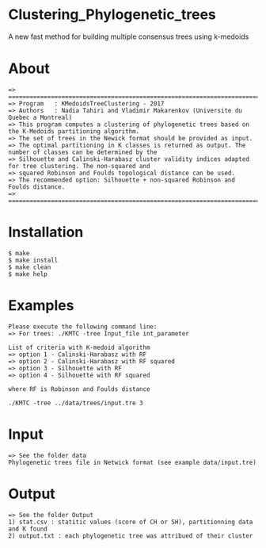 # Clustering_Phylogenetic_trees
A new fast method for building multiple consensus trees using k-medoids

# About
	=> =============================================================================================================
	=> Program   : KMedoidsTreeClustering - 2017
	=> Authors   : Nadia Tahiri and Vladimir Makarenkov (Universite du Quebec a Montreal)
	=> This program computes a clustering of phylogenetic trees based on the K-Medoids partitioning algorithm.
	=> The set of trees in the Newick format should be provided as input.
	=> The optimal partitioning in K classes is returned as output. The number of classes can be determined by the 
	=> Silhouette and Calinski-Harabasz cluster validity indices adapted for tree clustering. The non-squared and 
	=> squared Robinson and Foulds topological distance can be used. 
	=> The recommended option: Silhouette + non-squared Robinson and Foulds distance.
	=> =============================================================================================================

# Installation
	$ make 
	$ make install
	$ make clean
	$ make help

# Examples
	Please execute the following command line:
	=> For trees: ./KMTC -tree Input_file int_parameter

	List of criteria with K-medoid algorithm
	=> option 1 - Calinski-Harabasz with RF
	=> option 2 - Calinski-Harabasz with RF squared
	=> option 3 - Silhouette with RF
	=> option 4 - Silhouette with RF squared

	where RF is Robinson and Foulds distance
	
	./KMTC -tree ../data/trees/input.tre 3
	
# Input
	=> See the folder data
	Phylogenetic trees file in Netwick format (see example data/input.tre)
	
# Output
	=> See the folder Output
	1) stat.csv : statitic values (score of CH or SH), partitionning data and K found
	2) output.txt : each phylogenetic tree was attribued of their cluster 
